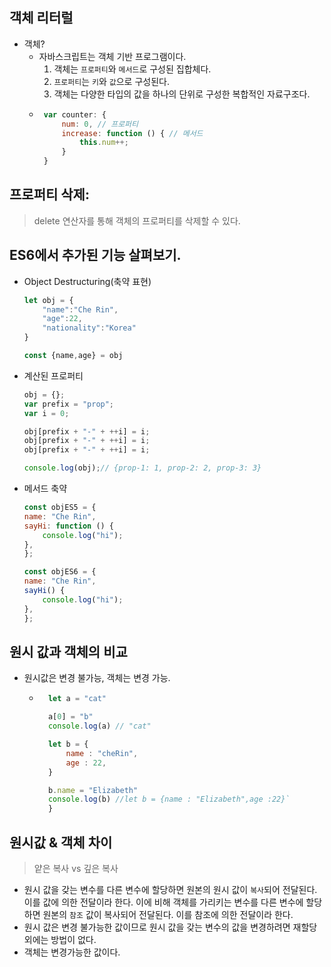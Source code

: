 ## 객체 리터럴

- 객체? 
    - 자바스크립트는 객체 기반 프로그램이다. 
        1. 객체는 `프로퍼티`와 `메서드`로 구성된 집합체다.
        2. `프로퍼티`는 `키`와 `값`으로 구성된다.
        3. 객체는 다양한 타입의 값을 하나의 단위로 구성한 복합적인 자료구조다.
     - ```js
        var counter: {
            num: 0, // 프로퍼티
            increase: function () { // 메서드
                this.num++;
            }
        }
       ``` 

## 프로퍼티 삭제: 
>delete 연산자를 통해 객체의 프로퍼티를 삭제할 수 있다.

## ES6에서 추가된 기능 살펴보기. 
 - Object Destructuring(축약 표현)
    ```js
    let obj = {
        "name":"Che Rin",
        "age":22,
        "nationality":"Korea"
    }

    const {name,age} = obj
    ```

- 계산된 프로퍼티
    ```js
    obj = {};
    var prefix = "prop";
    var i = 0;

    obj[prefix + "-" + ++i] = i;
    obj[prefix + "-" + ++i] = i;
    obj[prefix + "-" + ++i] = i;

    console.log(obj);// {prop-1: 1, prop-2: 2, prop-3: 3}
    ```
- 메서드 축약
    ```js
    const objES5 = {
    name: "Che Rin",
    sayHi: function () {
        console.log("hi");
    },
    };

    const objES6 = {
    name: "Che Rin",
    sayHi() {
        console.log("hi");
    },
    };
    ```
## 원시 값과 객체의 비교 
 - 원시값은 변경 불가능, 객체는 변경 가능. 
    - ```js
        let a = "cat"

        a[0] = "b"
        console.log(a) // "cat"

        let b = {
            name : "cheRin",
            age : 22,
        }

        b.name = "Elizabeth"
        console.log(b) //let b = {name : "Elizabeth",age :22}`
        }
      ```
## 원시값 & 객체 차이 
 > 얕은 복사 vs 깊은 복사
 - 원시 값을 갖는 변수를 다른 변수에 할당하면 원본의 원시 값이 `복사`되어 전달된다. 이를 값에 의한 전달이라 한다. 이에 비해 객체를 가리키는 변수를 다른 변수에 할당하면 원본의 `참조` 값이 복사되어 전달된다. 이를 참조에 의한 전달이라 한다.
 - 원시 값은 변경 불가능한 값이므로 원시 값을 갖는 변수의 값을 변경하려면 재할당 외에는 방법이 없다.
 - 객체는 변경가능한 값이다.

